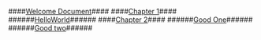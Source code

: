 ####[Welcome Document](/)####
####[Chapter 1](/Chapter-1/HelloWorld.html)####
######[HelloWorld](/Chapter-1/HelloWorld.html)######
####[Chapter 2](/Chapter-2/Good.html)####
######[Good One](/Chapter-2/Good.html)######
######[Good two](/Chapter-2/Good.html)######
